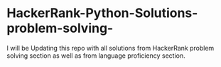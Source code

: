 # HackerRank-Python-Solutions-problem-solving-
I will be Updating this repo with all solutions from HackerRank problem solving section as well as from language proficiency section.
